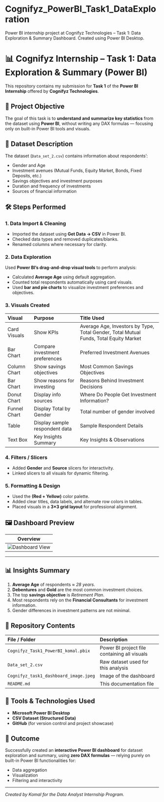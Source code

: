 # Cognifyz_PowerBI_Task1_DataExploration
Power BI internship project at Cognifyz Technologies – Task 1: Data Exploration &amp; Summary Dashboard. Created using Power BI Desktop.

# 📊 Cognifyz Internship – Task 1: Data Exploration & Summary (Power BI)

This repository contains my submission for **Task 1** of the **Power BI Internship** offered by **Cognifyz Technologies**.


## 🧠 Project Objective

The goal of this task is to **understand and summarize key statistics** from the dataset using **Power BI**, without writing any DAX formulas — focusing only on built-in Power BI tools and visuals.


## 📂 Dataset Description

The dataset (`Data_set_2.csv`) contains information about respondents’:
- Gender and Age  
- Investment avenues (Mutual Funds, Equity Market, Bonds, Fixed Deposits, etc.)  
- Savings objectives and investment purposes  
- Duration and frequency of investments  
- Sources of financial information  


## 🛠️ Steps Performed

### 1. Data Import & Cleaning
- Imported the dataset using **Get Data → CSV** in Power BI.  
- Checked data types and removed duplicates/blanks.  
- Renamed columns where necessary for clarity.  

### 2. Data Exploration
Used **Power BI’s drag-and-drop visual tools** to perform analysis:
- Calculated **Average Age** using default aggregation.  
- Counted total respondents automatically using card visuals.  
- Used **bar and pie charts** to visualize investment preferences and objectives.

### 3. Visuals Created
| Visual | Purpose | Title Used |
| :-- | :-- | :-- |
| Card Visuals | Show KPIs | Average Age, Investors by Type, Total Gender, Total Mutual Funds, Total Equity Market |
| Bar Chart | Compare investment preferences | Preferred Investment Avenues |
| Column Chart | Show savings objectives | Most Common Savings Objectives |
| Bar Chart | Show reasons for investing | Reasons Behind Investment Decisions |
| Donut Chart | Display info sources | Where Do People Get Investment Information? |
| Funnel Chart | Display Total by Gender | Total number of gender involved |
| Table | Display sample respondent data | Sample Respondent Details |
| Text Box | Key Insights Summary | Key Insights & Observations |

### 4. Filters / Slicers
- Added **Gender** and **Source** slicers for interactivity.  
- Linked slicers to all visuals for dynamic filtering.

### 5. Formatting & Design
- Used the **(Red + Yellow)** color palette.  
- Added clear titles, data labels, and alternate row colors in tables.  
- Placed visuals in a **3×3 grid layout** for professional alignment.


## 🖼️ Dashboard Preview

| Overview |
| :--: |
| ![Dashboard View]("C:\Users\komal\Downloads\Cognifyz_task1_dashboard_image.jpeg") | 

---

## 📊 Insights Summary

1. **Average Age** of respondents ≈ *28 years*.  
2. **Debentures** and **Gold** are the most common investment choices.  
3. The top **savings objective** is *Retirement Plan*.  
4. Most respondents rely on the **Financial Consultants** for investment information.  
5. Gender differences in investment patterns are not minimal.


## 📁 Repository Contents

| File / Folder | Description |
| :-- | :-- |
| `Cognifyz_Task1_PowerBI_komal.pbix` | Power BI project file containing all visuals |
| `Data_set_2.csv` | Raw dataset used for this analysis |
| `Cognifyz_task1_dashboard_image.jpeg` | Image of the dashboard |
| `README.md` | This documentation file |


## 🧩 Tools & Technologies Used

- **Microsoft Power BI Desktop**  
- **CSV Dataset (Structured Data)**  
- **GitHub** (for version control and project showcase)


## 🏁 Outcome

Successfully created an **interactive Power BI dashboard** for dataset exploration and summary, using **zero DAX formulas** — relying purely on built-in Power BI functionalities for:
- Data aggregation  
- Visualization  
- Filtering and interactivity  

---
*Created by Komal for the Data Analyst Internship Program.*

